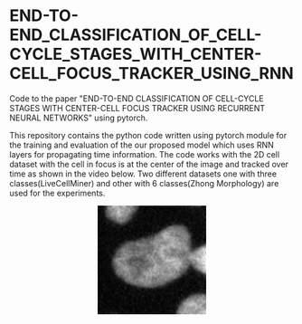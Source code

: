 # END-TO-END_CLASSIFICATION_OF_CELL-CYCLE_STAGES_WITH_CENTER-CELL_FOCUS_TRACKER_USING_RNN
Code to the paper "END-TO-END CLASSIFICATION OF CELL-CYCLE STAGES WITH CENTER-CELL FOCUS TRACKER USING RECURRENT NEURAL NETWORKS" using pytorch.


This repository contains the python code written using pytorch module for the training and evaluation of the our proposed model which uses RNN layers for propagating time information. The code works with the 2D cell dataset with the cell in focus is at the center of the image and tracked over time as shown in the video below. Two different datasets one with three classes(LiveCellMiner) and other with 6 classes(Zhong Morphology) are used for the experiments.

<p align="center">
  <img src="cell_sequence.gif" alt="animated" />
</p>
